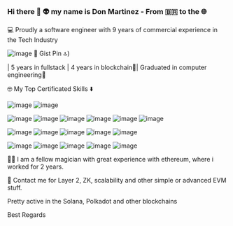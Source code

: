 ### Hi there 👋 👽 my name is Don Martinez - From 🇧🇷 to the 🌐 ###
💻 Proudly a software engineer with 9 years of commercial experience in the Tech Industry

![image](https://github-readme-activity-graph.vercel.app/graph?username=web3-engineer&theme=react-dark)
📑 Gist Pin 🔝)

| 5 years in fullstack | 4 years in blockchain🚀|
Graduated in computer engineering📘 

🤓 My Top Certificated Skills ⬇️ 

![image](https://img.shields.io/badge/Amazon_AWS-FF9900?style=for-the-badge&logo=amazonaws&logoColor=white) ![image](https://img.shields.io/badge/Azure_DevOps-0078D7?style=for-the-badge&logo=azure-devops&logoColor=white)

![image](https://img.shields.io/badge/C-00599C?style=for-the-badge&logo=c&logoColor=white) ![image](https://img.shields.io/badge/C%23-239120?style=for-the-badge&logo=csharp&logoColor=white) ![image](https://img.shields.io/badge/C%2B%2B-00599C?style=for-the-badge&logo=c%2B%2B&logoColor=white) ![image](	https://img.shields.io/badge/CSS3-1572B6?style=for-the-badge&logo=css3&logoColor=white) ![image](https://img.shields.io/badge/HTML5-E34F26?style=for-the-badge&logo=html5&logoColor=white) ![image](https://img.shields.io/badge/%3C/%3E%20htmx-3D72D7?style=for-the-badge&logo=mysl&logoColor=white) 

 ![image](https://img.shields.io/badge/next%20js-000000?style=for-the-badge&logo=nextdotjs&logoColor=white) ![image](https://img.shields.io/badge/JavaScript-323330?style=for-the-badge&logo=javascript&logoColor=F7DF1E) ![image](https://img.shields.io/badge/json-5E5C5C?style=for-the-badge&logo=json&logoColor=white) ![image](https://img.shields.io/badge/Python-FFD43B?style=for-the-badge&logo=python&logoColor=blue) ![image](https://img.shields.io/badge/Ruby-CC342D?style=for-the-badge&logo=ruby&logoColor=white)

![image](https://img.shields.io/badge/Rust-black?style=for-the-badge&logo=rust&logoColor=#E57324) ![image](https://img.shields.io/badge/Solidity-e6e6e6?style=for-the-badge&logo=solidity&logoColor=black) ![image](https://img.shields.io/badge/Go-00ADD8?style=for-the-badge&logo=go&logoColor=white) ![image](https://img.shields.io/badge/hyperledger-2F3134?style=for-the-badge&logo=hyperledger&logoColor=white) ![image](https://img.shields.io/badge/TypeScript-007ACC?style=for-the-badge&logo=typescript&logoColor=white)

🧙‍♂️ I am a fellow magician with great experience with ethereum, where i worked for 2 years. 

💬 Contact me for Layer 2, ZK, scalability and other simple or advanced EVM stuff.

Pretty active in the Solana, Polkadot and other blockchains 

Best Regards


